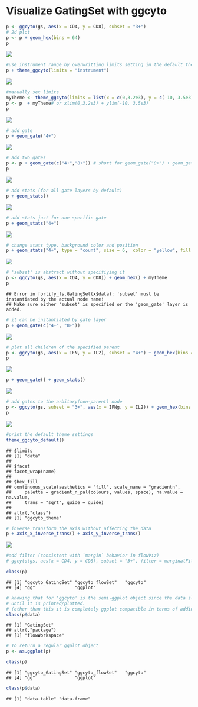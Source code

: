 # Visualize GatingSet with ggcyto








```r
p <- ggcyto(gs, aes(x = CD4, y = CD8), subset = "3+") 
# 2d plot 
p <- p + geom_hex(bins = 64)
p
```

![](ggcyto.GatingSet_files/figure-html/unnamed-chunk-3-1.png) 

```r
#use instrument range by overwritting limits setting in the default theme
p + theme_ggcyto(limits = "instrument")
```

![](ggcyto.GatingSet_files/figure-html/unnamed-chunk-3-2.png) 

```r
#manually set limits
myTheme <- theme_ggcyto(limits = list(x = c(0,3.2e3), y = c(-10, 3.5e3)))
p <- p  + myTheme# or xlim(0,3.2e3) + ylim(-10, 3.5e3) 
p
```

![](ggcyto.GatingSet_files/figure-html/unnamed-chunk-3-3.png) 

```r
# add gate
p + geom_gate("4+")
```

![](ggcyto.GatingSet_files/figure-html/unnamed-chunk-3-4.png) 

```r
# add two gates
p <- p + geom_gate(c("4+","8+")) # short for geom_gate("8+") + geom_gate("4+")
p
```

![](ggcyto.GatingSet_files/figure-html/unnamed-chunk-3-5.png) 

```r
# add stats (for all gate layers by default)
p + geom_stats()
```

![](ggcyto.GatingSet_files/figure-html/unnamed-chunk-3-6.png) 

```r
# add stats just for one specific gate
p + geom_stats("4+")
```

![](ggcyto.GatingSet_files/figure-html/unnamed-chunk-3-7.png) 

```r
# change stats type, background color and position
p + geom_stats("4+", type = "count", size = 6,  color = "yellow", fill = "black", adjust = 0.3)
```

![](ggcyto.GatingSet_files/figure-html/unnamed-chunk-3-8.png) 


```r
# 'subset' is abstract without specifiying it
p <- ggcyto(gs, aes(x = CD4, y = CD8)) + geom_hex() + myTheme
p
```

```
## Error in fortify_fs.GatingSet(x$data): 'subset' must be instantiated by the actual node name!
## Make sure either 'subset' is specified or the 'geom_gate' layer is added.
```


```r
# it can be instantiated by gate layer
p + geom_gate(c("4+", "8+"))
```

![](ggcyto.GatingSet_files/figure-html/unnamed-chunk-5-1.png) 

```r
# plot all children of the specified parent
p <- ggcyto(gs, aes(x = IFN, y = IL2), subset = "4+") + geom_hex(bins = 64)
p
```

![](ggcyto.GatingSet_files/figure-html/unnamed-chunk-5-2.png) 

```r
p + geom_gate() + geom_stats()
```

![](ggcyto.GatingSet_files/figure-html/unnamed-chunk-5-3.png) 

```r
# add gates to the arbitary(non-parent) node
p <- ggcyto(gs, subset = "3+", aes(x = IFNg, y = IL2)) + geom_hex(bins = 64) + geom_gate(c("4+/IFNg+"))
p
```

![](ggcyto.GatingSet_files/figure-html/unnamed-chunk-5-4.png) 

```r
#print the default theme settings
theme_ggcyto_default()
```

```
## $limits
## [1] "data"
## 
## $facet
## facet_wrap(name) 
## 
## $hex_fill
## continuous_scale(aesthetics = "fill", scale_name = "gradientn", 
##     palette = gradient_n_pal(colours, values, space), na.value = na.value, 
##     trans = "sqrt", guide = guide)
## 
## attr(,"class")
## [1] "ggcyto_theme"
```

```r
# inverse transform the axis without affecting the data
p + axis_x_inverse_trans() + axis_y_inverse_trans()
```

![](ggcyto.GatingSet_files/figure-html/unnamed-chunk-5-5.png) 

```r
#add filter (consistent with `margin` behavior in flowViz)
# ggcyto(gs, aes(x = CD4, y = CD8), subset = "3+", filter = marginalFilter)  + geom_hex(bins = 32, na.rm = T)
```



```r
class(p)
```

```
## [1] "ggcyto_GatingSet" "ggcyto_flowSet"   "ggcyto"          
## [4] "gg"               "ggplot"
```

```r
# knowing that for 'ggcyto' is the semi-ggplot object since the data slot is NOT fortified to data.frame
# until it is printed/plotted.
# (other than this it is completely ggplot compatible in terms of adding layers and themes)
class(p$data)
```

```
## [1] "GatingSet"
## attr(,"package")
## [1] "flowWorkspace"
```

```r
# To return a regular ggplot object
p <- as.ggplot(p)

class(p)
```

```
## [1] "ggcyto_GatingSet" "ggcyto_flowSet"   "ggcyto"          
## [4] "gg"               "ggplot"
```

```r
class(p$data)
```

```
## [1] "data.table" "data.frame"
```





